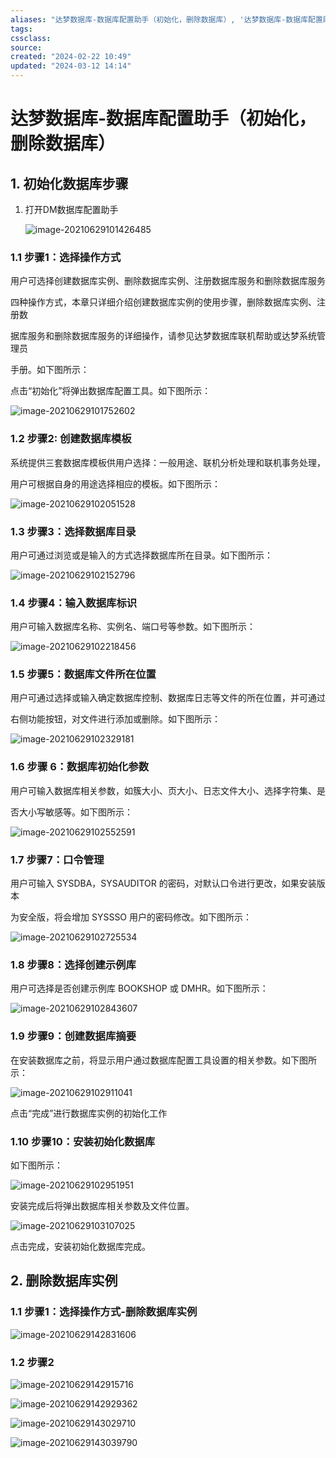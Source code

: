 ```yaml
---
aliases: "达梦数据库-数据库配置助手（初始化，删除数据库）, '达梦数据库-数据库配置助手（初始化，删除数据库）'"
tags: 
cssclass:
source:
created: "2024-02-22 10:49"
updated: "2024-03-12 14:14"
---
```



# 达梦数据库-数据库配置助手（初始化，删除数据库）

## 1. 初始化数据库步骤

1. 打开DM数据库配置助手

   ![image-20210629101426485](https://cdn.jsdelivr.net/gh/MrJackC/PicGoImages/other/202403121410851.png)

### 1.1 步骤1：选择操作方式

用户可选择创建数据库实例、删除数据库实例、注册数据库服务和删除数据库服务

四种操作方式，本章只详细介绍创建数据库实例的使用步骤，删除数据库实例、注册数

据库服务和删除数据库服务的详细操作，请参见达梦数据库联机帮助或达梦系统管理员

手册。如下图所示：

点击“初始化”将弹出数据库配置工具。如下图所示： 

![image-20210629101752602](https://cdn.jsdelivr.net/gh/MrJackC/PicGoImages/other/202403121410895.png)

### 1.2 步骤2: 创建数据库模板

系统提供三套数据库模板供用户选择：一般用途、联机分析处理和联机事务处理，

用户可根据自身的用途选择相应的模板。如下图所示： 

![image-20210629102051528](https://cdn.jsdelivr.net/gh/MrJackC/PicGoImages/other/202403121410931.png)

### 1.3 步骤3：选择数据库目录

用户可通过浏览或是输入的方式选择数据库所在目录。如下图所示：

![image-20210629102152796](https://cdn.jsdelivr.net/gh/MrJackC/PicGoImages/other/202403121410963.png)

### 1.4 步骤4：输入数据库标识

用户可输入数据库名称、实例名、端口号等参数。如下图所示： 

![image-20210629102218456](https://cdn.jsdelivr.net/gh/MrJackC/PicGoImages/other/202403121410987.png)

### 1.5 步骤5：数据库文件所在位置

用户可通过选择或输入确定数据库控制、数据库日志等文件的所在位置，并可通过

右侧功能按钮，对文件进行添加或删除。如下图所示：

![image-20210629102329181](https://cdn.jsdelivr.net/gh/MrJackC/PicGoImages/other/202403121410016.png)

### 1.6 步骤 6：数据库初始化参数

用户可输入数据库相关参数，如簇大小、页大小、日志文件大小、选择字符集、是

否大小写敏感等。如下图所示： 

![image-20210629102552591](https://cdn.jsdelivr.net/gh/MrJackC/PicGoImages/other/202403121410047.png)

### 1.7 步骤7：口令管理

用户可输入 SYSDBA，SYSAUDITOR 的密码，对默认口令进行更改，如果安装版本

为安全版，将会增加 SYSSSO 用户的密码修改。如下图所示：

![image-20210629102725534](https://cdn.jsdelivr.net/gh/MrJackC/PicGoImages/other/202403121410078.png)

### 1.8 步骤8：选择创建示例库

用户可选择是否创建示例库 BOOKSHOP 或 DMHR。如下图所示：

![image-20210629102843607](https://cdn.jsdelivr.net/gh/MrJackC/PicGoImages/other/202403121410106.png)

### 1.9 步骤9：创建数据库摘要

在安装数据库之前，将显示用户通过数据库配置工具设置的相关参数。如下图所示：

![image-20210629102911041](https://cdn.jsdelivr.net/gh/MrJackC/PicGoImages/other/202403121410134.png)

点击“完成”进行数据库实例的初始化工作

### 1.10 步骤10：安装初始化数据库

如下图所示：

![image-20210629102951951](https://cdn.jsdelivr.net/gh/MrJackC/PicGoImages/other/202403121410165.png)

安装完成后将弹出数据库相关参数及文件位置。 

![image-20210629103107025](https://cdn.jsdelivr.net/gh/MrJackC/PicGoImages/other/202403121410196.png)

点击完成，安装初始化数据库完成。

## 2. 删除数据库实例

### 1.1 步骤1：选择操作方式-删除数据库实例

![image-20210629142831606](https://cdn.jsdelivr.net/gh/MrJackC/PicGoImages/other/202403121410219.png)

### 1.2 步骤2

![image-20210629142915716](https://cdn.jsdelivr.net/gh/MrJackC/PicGoImages/other/202403121410249.png)

![image-20210629142929362](https://cdn.jsdelivr.net/gh/MrJackC/PicGoImages/other/202403121410281.png)

![image-20210629143029710](https://cdn.jsdelivr.net/gh/MrJackC/PicGoImages/other/202403121410310.png)

![image-20210629143039790](https://cdn.jsdelivr.net/gh/MrJackC/PicGoImages/other/202403121410345.png)
